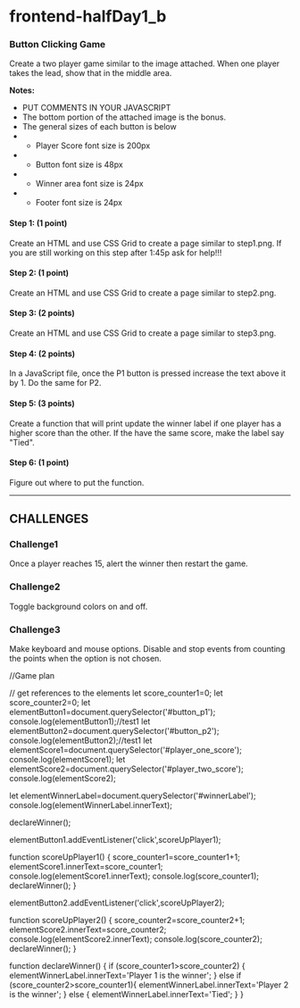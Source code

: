 # frontend-halfDay1_b

### Button Clicking Game

Create a two player game similar to the image attached. When one player takes the lead, show that in the middle area.

<strong>Notes:</strong>
* PUT COMMENTS IN YOUR JAVASCRIPT
* The bottom portion of the attached image is the bonus.
* The general sizes of each button is below
* * Player Score font size is 200px
* * Button font size is 48px
* * Winner area font size is 24px
* * Footer font size is 24px

#### Step 1: (1 point)
Create an HTML and use CSS Grid to create a page similar to step1.png. If you are still working on this step after 1:45p ask for help!!!

#### Step 2: (1 point)
Create an HTML and use CSS Grid to create a page similar to step2.png.

#### Step 3: (2 points)
Create an HTML and use CSS Grid to create a page similar to step3.png.

#### Step 4: (2 points)
In a JavaScript file, once the P1 button is pressed increase the text above it by 1. Do the same for P2.

#### Step 5: (3 points)
Create a function that will print update the winner label if one player has a higher score than the other. If the have the same score, make the label say "Tied".

#### Step 6: (1 point)
Figure out where to put the function.

<hr>

## CHALLENGES

### Challenge1
Once a player reaches 15, alert the winner then restart the game.

### Challenge2
Toggle background colors on and off.

### Challenge3
Make keyboard and mouse options. Disable and stop events from counting the points when the option is not chosen. 



//Game plan

// get references to the elements
let score_counter1=0;
let score_counter2=0;
let elementButton1=document.querySelector('#button_p1');
console.log(elementButton1);//test1
let elementButton2=document.querySelector('#button_p2');
console.log(elementButton2);//test1
let elementScore1=document.querySelector('#player_one_score');
console.log(elementScore1);
let elementScore2=document.querySelector('#player_two_score');
console.log(elementScore2);

let elementWinnerLabel=document.querySelector('#winnerLabel');
console.log(elementWinnerLabel.innerText);

declareWinner();


elementButton1.addEventListener('click',scoreUpPlayer1);

function scoreUpPlayer1()
{
    score_counter1=score_counter1+1;
   elementScore1.innerText=score_counter1;
   console.log(elementScore1.innerText);
   console.log(score_counter1);
    declareWinner();
}

elementButton2.addEventListener('click',scoreUpPlayer2);

function scoreUpPlayer2()
{
    score_counter2=score_counter2+1;
    elementScore2.innerText=score_counter2;
    console.log(elementScore2.innerText);
    console.log(score_counter2);
    declareWinner();
}


function declareWinner()
{
    if (score_counter1>score_counter2)
    {
        elementWinnerLabel.innerText='Player 1 is the winner';
    }
    else if (score_counter2>score_counter1){
        elementWinnerLabel.innerText='Player 2 is the winner';
    }
    else {
        elementWinnerLabel.innerText='Tied';
    }
}
